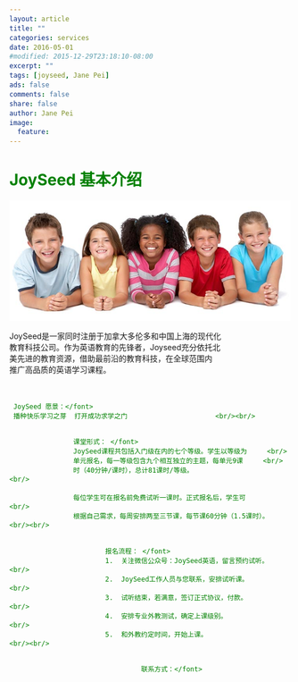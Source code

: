 ```yaml
---
layout: article
title: ""
categories: services
date: 2016-05-01
#modified: 2015-12-29T23:18:10-08:00
excerpt: ""
tags: [joyseed, Jane Pei]
ads: false
comments: false
share: false
author: Jane Pei
image:
  feature:
---
```

# <font color="green">JoySeed 基本介绍</font>
<div align="center">
<img src="../images/kids-001.jpg"  alt="class struct"/>
</div>

JoySeed是一家同时注册于加拿大多伦多和中国上海的现代化     <br/>
教育科技公司。作为英语教育的先锋者，Joyseed充分依托北     <br/>
美先进的教育资源，借助最前沿的教育科技，在全球范围内      <br/>
推广高品质的英语学习课程。                                <br/><br/>

## <font color="green">
     JoySeed 愿景：</font>              
     播种快乐学习之芽  打开成功求学之门                      <br/><br/>

## <font color="green">
                    课堂形式： </font>                  
                    JoySeed课程共包括入门级在内的七个等级。学生以等级为     <br/>
                    单元报名，每一等级包含九个相互独立的主题，每单元9课     <br/>
                    时（40分钟/课时），总计81课时/等级。                    <br/>
  
                    每位学生可在报名前免费试听一课时。正式报名后，学生可           <br/>
                    根据自己需求，每周安排两至三节课，每节课60分钟（1.5课时）。    <br/><br/>

## <font color="green">
                            报名流程： </font>            
                            1.	关注微信公众号：JoySeed英语，留言预约试听。          <br/>
                            2.	JoySeed工作人员与您联系，安排试听课。                <br/>
                            3.	试听结束，若满意，签订正式协议，付款。               <br/>
                            4.	安排专业外教测试，确定上课级别。                     <br/>
                            5.	和外教约定时间，开始上课。                           <br/><br/>
  
## <font color="green">
                                     联系方式：</font>   

